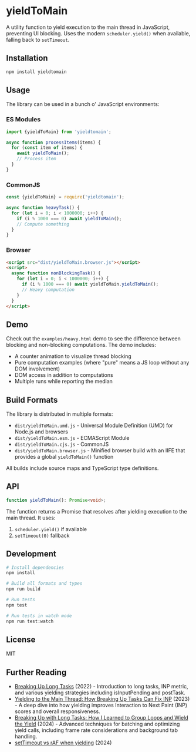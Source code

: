 # yieldToMain

A utility function to yield execution to the main thread in JavaScript, preventing UI blocking. Uses the modern `scheduler.yield()` when available, falling back to `setTimeout`.

## Installation

```bash
npm install yieldtomain
```

## Usage

The library can be used in a bunch o' JavaScript environments:

### ES Modules

```javascript
import {yieldToMain} from 'yieldtomain';

async function processItems(items) {
  for (const item of items) {
    await yieldToMain();
    // Process item
  }
}
```

### CommonJS

```javascript
const {yieldToMain} = require('yieldtomain');

async function heavyTask() {
  for (let i = 0; i < 1000000; i++) {
    if (i % 1000 === 0) await yieldToMain();
    // Compute something
  }
}
```

### Browser

```html
<script src="dist/yieldToMain.browser.js"></script>
<script>
  async function nonBlockingTask() {
    for (let i = 0; i < 1000000; i++) {
      if (i % 1000 === 0) await yieldToMain.yieldToMain();
      // Heavy computation
    }
  }
</script>
```

## Demo

Check out the `examples/heavy.html` demo to see the difference between blocking and non-blocking computations. The demo includes:

- A counter animation to visualize thread blocking
- Pure computation examples (where "pure" means a JS loop without any DOM involvement)
- DOM access in addition to computations
- Multiple runs while reporting the median

## Build Formats

The library is distributed in multiple formats:

- `dist/yieldToMain.umd.js` - Universal Module Definition (UMD) for Node.js and browsers
- `dist/yieldToMain.esm.js` - ECMAScript Module
- `dist/yieldToMain.cjs.js` - CommonJS
- `dist/yieldToMain.browser.js` - Minified browser build with an IIFE that provides a global `yieldToMain()` function

All builds include source maps and TypeScript type definitions.

## API

```typescript
function yieldToMain(): Promise<void>;
```

The function returns a Promise that resolves after yielding execution to the main thread. It uses:

1. `scheduler.yield()` if available
2. `setTimeout(0)` fallback

## Development

```bash
# Install dependencies
npm install

# Build all formats and types
npm run build

# Run tests
npm test

# Run tests in watch mode
npm run test:watch
```

## License

MIT

## Further Reading

- [Breaking Up Long Tasks](https://calendar.perfplanet.com/2022/breaking-up-long-tasks/) (2022) - Introduction to long tasks, INP metric, and various yielding strategies including isInputPending and postTask.
- [Yielding to the Main Thread: How Breaking Up Tasks Can Fix INP](https://calendar.perfplanet.com/2023/yielding-main-thread-breaking-up-tasks-fix-inp/) (2023) - A deep dive into how yielding improves Interaction to Next Paint (INP) scores and overall responsiveness.
- [Breaking Up with Long Tasks: How I Learned to Group Loops and Wield the Yield](https://calendar.perfplanet.com/2024/breaking-up-with-long-tasks-or-how-i-learned-to-group-loops-and-wield-the-yield/) (2024) - Advanced techniques for batching and optimizing yield calls, including frame rate considerations and background tab handling.
- [setTimeout vs rAF when yielding](https://groups.google.com/g/web-vitals-feedback/c/97ydYkrYjx8) (2024)
